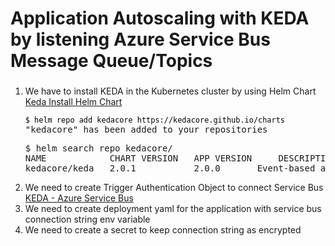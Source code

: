 # Application Autoscaling with KEDA by listening Azure Service Bus Message Queue/Topics 

<h3></h3>

<ol>
<li>
We have to install KEDA in the Kubernetes cluster by using Helm Chart
<br>
<a href="https://github.com/kedacore/charts">Keda Install Helm Chart</a>
<pre>
<code style="color:black">$ helm repo add kedacore https://kedacore.github.io/charts</code>
"kedacore" has been added to your repositories
</pre>
<pre>
$ helm search repo kedacore/
NAME            CHART VERSION   APP VERSION     DESCRIPTION
kedacore/keda	2.0.1        	2.0.0      	Event-based autoscaler for workloads on Kubernetes
</pre>
</li>
<li>We need to create Trigger Authentication Object to connect Service Bus</li>
<a href="https://keda.sh/docs/2.1/scalers/azure-service-bus/">KEDA - Azure Service Bus</a>
<li>We need to create deployment yaml for the application with service bus connection string env variable</li>
<li>We need to create a secret to keep connection string as encrypted</li>
</ol>
